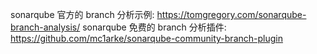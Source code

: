 sonarqube 官方的 branch 分析示例: https://tomgregory.com/sonarqube-branch-analysis/
sonarqube 免费的 branch 分析插件: https://github.com/mc1arke/sonarqube-community-branch-plugin